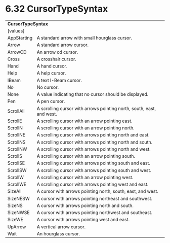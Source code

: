 <html dir="LTR" xmlns:mshelp="http://msdn.microsoft.com/mshelp" xmlns:ddue="http://ddue.schemas.microsoft.com/authoring/2003/5" xmlns:xlink="http://www.w3.org/1999/xlink" xmlns:tool="http://www.microsoft.com/tooltip">

<body>
 <input type="hidden" id="userDataCache" class="userDataStyle">
 <input type="hidden" id="hiddenScrollOffset">
 <img id="dropDownImage" style="display:none; height:0; width:0;" src="../local/drpdown.gif">
 <img id="dropDownHoverImage" style="display:none; height:0; width:0;" src="../local/drpdown_orange.gif">
 <img id="collapseImage" style="display:none; height:0; width:0;" src="../local/collapse.gif">
 <img id="expandImage" style="display:none; height:0; width:0;" src="../local/exp.gif">
 <img id="collapseAllImage" style="display:none; height:0; width:0;" src="../local/collall.gif">
 <img id="expandAllImage" style="display:none; height:0; width:0;" src="../local/expall.gif">
 <img id="copyImage" style="display:none; height:0; width:0;" src="../local/copycode.gif">
 <img id="copyHoverImage" style="display:none; height:0; width:0;" src="../local/copycodeHighlight.gif">
 <div id="header"><h1 class="heading">6.32 CursorTypeSyntax</h1></div>

 <div id="mainSection">
 <div id="mainBody">
 <div id="allHistory" class="saveHistory" onsave="saveAll()" onload="loadAll()"></div>
 <p xmlns:wsd="http://wsdev.schemas.microsoft.com/authoring/2008/2" xmlns:msxsl="urn:schemas-microsoft-com:xslt" xmlns:script="urn:script" xmlns:build="urn:build">
 </p>
 <div id="sectionSection0" class="section" name="collapseableSection">
 <content xmlns="http://ddue.schemas.microsoft.com/authoring/2003/5" xmlns:wsd="http://wsdev.schemas.microsoft.com/authoring/2008/2" xmlns:msxsl="urn:schemas-microsoft-com:xslt" xmlns:script="urn:script" xmlns:build="urn:build">
 </content>
 </div>
 <div id="sectionSection1" class="section" name="collapseableSection">
 <content xmlns="http://ddue.schemas.microsoft.com/authoring/2003/5" xmlns:wsd="http://wsdev.schemas.microsoft.com/authoring/2008/2" xmlns:msxsl="urn:schemas-microsoft-com:xslt" xmlns:script="urn:script" xmlns:build="urn:build">
 <table class="ProtocolAuthoredTable" xmlns="">
 <tr><td colspan="2">
 <b>
CursorTypeSyntax </b>
 </td>
 </tr>
 <tr><td><div class="indent0">[values]</div></td>
 <td> </td>
 </tr>
 <tr><td><div class="indent2">AppStarting</div></td>
 <td>A standard arrow with small hourglass cursor. </td>
 </tr>
 <tr><td><div class="indent2">Arrow</div></td>
 <td>A standard arrow cursor. </td>
 </tr>
 <tr><td><div class="indent2">ArrowCD</div></td>
 <td>An arrow cd cursor. </td>
 </tr>
 <tr><td><div class="indent2">Cross</div></td>
 <td>A crosshair cursor. </td>
 </tr>
 <tr><td><div class="indent2">Hand</div></td>
 <td>A hand cursor. </td>
 </tr>
 <tr><td><div class="indent2">Help</div></td>
 <td>A help cursor. </td>
 </tr>
 <tr><td><div class="indent2">IBeam</div></td>
 <td>A text I-Beam cursor. </td>
 </tr>
 <tr><td><div class="indent2">No</div></td>
 <td>No cursor. </td>
 </tr>
 <tr><td><div class="indent2">None</div></td>
 <td>A value indicating that no cursor should be displayed. </td>
 </tr>
 <tr><td><div class="indent2">Pen</div></td>
 <td>A pen cursor. </td>
 </tr>
 <tr><td><div class="indent2">ScrollAll</div></td>
 <td>A scrolling cursor with arrows pointing north, south, east, and west. </td>
 </tr>
 <tr><td><div class="indent2">ScrollE</div></td>
 <td>A scrolling cursor with an arrow pointing east. </td>
 </tr>
 <tr><td><div class="indent2">ScrollN</div></td>
 <td>A scrolling cursor with an arrow pointing north. </td>
 </tr>
 <tr><td><div class="indent2">ScrollNE</div></td>
 <td>A scrolling cursor with arrows pointing north and east. </td>
 </tr>
 <tr><td><div class="indent2">ScrollNS</div></td>
 <td>A scrolling cursor with arrows pointing north and south. </td>
 </tr>
 <tr><td><div class="indent2">ScrollNW</div></td>
 <td>A scrolling cursor with arrows pointing north and west. </td>
 </tr>
 <tr><td><div class="indent2">ScrollS</div></td>
 <td>A scrolling cursor with an arrow pointing south. </td>
 </tr>
 <tr><td><div class="indent2">ScrollSE</div></td>
 <td>A scrolling cursor with arrows pointing south and east. </td>
 </tr>
 <tr><td><div class="indent2">ScrollSW</div></td>
 <td>A scrolling cursor with arrows pointing south and west. </td>
 </tr>
 <tr><td><div class="indent2">ScrollW</div></td>
 <td>A scrolling cursor with an arrow pointing west. </td>
 </tr>
 <tr><td><div class="indent2">ScrollWE</div></td>
 <td>A scrolling cursor with arrows pointing west and east. </td>
 </tr>
 <tr><td><div class="indent2">SizeAll</div></td>
 <td>A cursor with arrows pointing north, south, east, and west. </td>
 </tr>
 <tr><td><div class="indent2">SizeNESW</div></td>
 <td>A cursor with arrows pointing northeast and southwest. </td>
 </tr>
 <tr><td><div class="indent2">SizeNS</div></td>
 <td>A cursor with arrows pointing north and south. </td>
 </tr>
 <tr><td><div class="indent2">SizeNWSE</div></td>
 <td>A cursor with arrows pointing northwest and southeast. </td>
 </tr>
 <tr><td><div class="indent2">SizeWE</div></td>
 <td>A cursor with arrows pointing west and east. </td>
 </tr>
 <tr><td><div class="indent2">UpArrow</div></td>
 <td>A vertical arrow cursor. </td>
 </tr>
 <tr><td><div class="indent2">Wait</div></td>
 <td>An hourglass cursor. </td>
 </tr>
</table>
 </content>
 </div>
 <!--[if gte IE 5]>
 <tool:tip element="languageFilterToolTip" avoidmouse="false"/>
 <![endif]-->
 </div>
 <a name="feedback"></a><span></span>
 </div>
</body></html>
